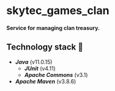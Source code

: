 # skytec_games_clan
#### Service for managing clan treasury.

## Technology stack :wrench:
* ***Java*** (v11.0.15)
  - ***JUnit*** (v4.11)
  - ***Apache Commons*** (v3.1)
* ***Apache Maven*** (v3.8.6)
